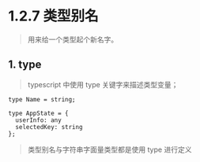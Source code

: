 # 1.2.7 类型别名

>用来给一个类型起个新名字。

## 1. type

>typescript 中使用 type 关键字来描述类型变量；

```
type Name = string;

type AppState = {
  userInfo: any
  selectedKey: string
};

```

>类型别名与字符串字面量类型都是使用 type 进行定义
